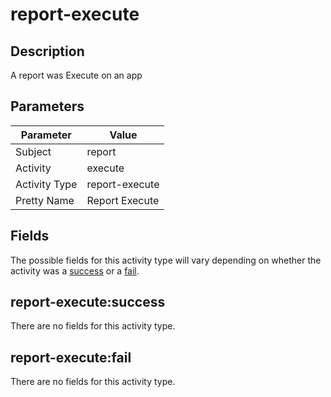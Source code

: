 report-execute
==============

Description
-----------
A report was Execute on an app

Parameters
----------
| Parameter     | Value          |
| ------------- | -------------- |
| Subject       | report         |
| Activity      | execute        |
| Activity Type | report-execute |
| Pretty Name   | Report Execute |


Fields
------

The possible fields for this activity type will vary depending on whether the activity was a [success](#report-executesuccess) or a [fail](#report-executefail).


report-execute:success
----------------------

There are no fields for this activity type.


report-execute:fail
-------------------

There are no fields for this activity type.
